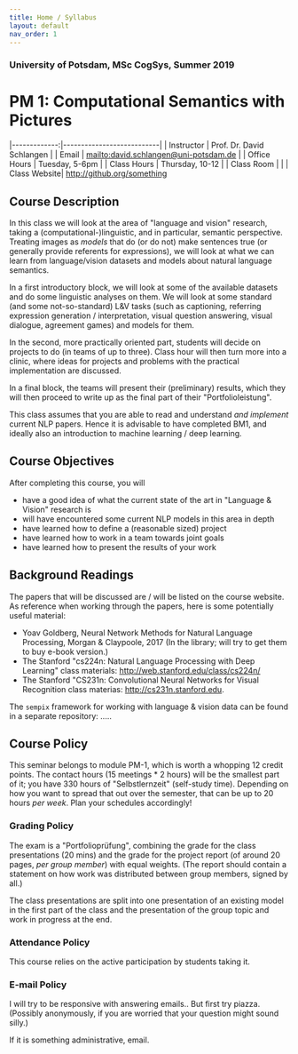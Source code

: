 ```yaml
---
title: Home / Syllabus
layout: default
nav_order: 1
---
```


### University of Potsdam, MSc CogSys, Summer 2019
# PM 1: Computational Semantics with Pictures


|-------------:|---------------------------|
| Instructor   | Prof. Dr. David Schlangen |
| Email        | <mailto:david.schlangen@uni-potsdam.de> |
| Office Hours | Tuesday, 5-6pm |
| Class Hours  | Thursday, 10-12            |
| Class Room   |                           |
| Class Website| <http://github.org/something>



## Course Description

In this class we will look at the area of "language and vision" research, taking a (computational-)linguistic, and in particular, semantic perspective. Treating images as _models_ that do (or do not) make sentences true (or generally provide referents for expressions), we will look at what we can learn from language/vision datasets and models about natural language semantics.

In a first introductory block, we will look at some of the available datasets and do some linguistic analyses on them. We will look at some standard (and some not-so-standard) L&V tasks (such as captioning, referring expression generation / interpretation, visual question answering, visual dialogue, agreement games) and models for them.

In the second, more practically oriented part, students will decide on projects to do (in teams of up to three). Class hour will then turn more into a clinic, where ideas for projects and problems with the practical implementation are discussed.

In a final block, the teams will present their (preliminary) results, which they will then proceed to write up as the final part of their "Portfolioleistung".

This class assumes that you are able to read and understand _and implement_ current NLP papers. Hence it is advisable to have completed BM1, and ideally also an introduction to machine learning / deep learning.



## Course Objectives

After completing this course, you will

* have a good idea of what the current state of the art in "Language & Vision" research is
* will have encountered some current NLP models in this area in depth
* have learned how to define a (reasonable sized) project
* have learned how to work in a team towards joint goals
* have learned how to present the results of your work


## Background Readings

The papers that will be discussed are / will be listed on the course website. As reference when working through the papers, here is some potentially useful material:

* Yoav Goldberg, Neural Network Methods for Natural Language Processing, Morgan & Claypoole, 2017  (In the library; will try to get them to buy e-book version.)
* The Stanford "cs224n: Natural Language Processing with Deep Learning" class materials: <http://web.stanford.edu/class/cs224n/>
* The Stanford "CS231n: Convolutional Neural Networks for Visual Recognition class materias: <http://cs231n.stanford.edu>.

The `sempix` framework for working with language & vision data can be found in a separate repository: .....



## Course Policy

This seminar belongs to module PM-1, which is worth a whopping 12 credit points. The contact hours (15 meetings * 2 hours) will be the smallest part of it; you have 330 hours of "Selbstlernzeit" (self-study time). Depending on how you want to spread that out over the semester, that can be up to 20 hours *per week*. Plan your schedules accordingly!

### Grading Policy

The exam is a "Portfolioprüfung", combining the grade for the class presentations (20 mins) and the grade for the project report (of around 20 pages, *per group member*) with equal weights. (The report should contain a statement on how work was distributed between group members, signed by all.)

The class presentations are split into one presentation of an existing model in the first part of the class and the presentation of the group topic and work in progress at the end.


### Attendance Policy

This course relies on the active participation by students taking it.



### E-mail Policy

I will try to be responsive with answering emails.. But first try piazza. (Possibly anonymously, if you are worried that your question might sound silly.)

If it is something administrative, email.
